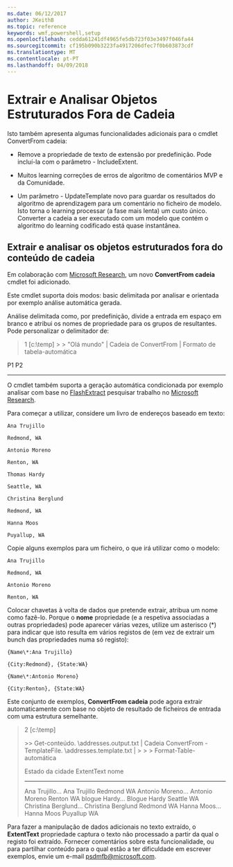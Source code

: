 ```yaml
---
ms.date: 06/12/2017
author: JKeithB
ms.topic: reference
keywords: wmf,powershell,setup
ms.openlocfilehash: cedda61241df4965fe5db723f03e3497f046fa44
ms.sourcegitcommit: cf195b090b3223fa4917206dfec7f0b603873cdf
ms.translationtype: MT
ms.contentlocale: pt-PT
ms.lasthandoff: 04/09/2018
---
```

# <a name="extract-and-parse-structured-objects-out-of-string"></a>Extrair e Analisar Objetos Estruturados Fora de Cadeia
Isto também apresenta algumas funcionalidades adicionais para o cmdlet ConvertFrom cadeia:

-   Remove a propriedade de texto de extensão por predefinição. Pode incluí-la com o parâmetro - IncludeExtent.

-   Muitos learning correções de erros de algoritmo de comentários MVP e da Comunidade.

-   Um parâmetro - UpdateTemplate novo para guardar os resultados do algoritmo de aprendizagem para um comentário no ficheiro de modelo. Isto torna o learning processar (a fase mais lenta) um custo único. Converter a cadeia a ser executado com um modelo que contém o algoritmo do learning codificado está quase instantânea.


<a name="extract-and-parse-structured-objects-out-of-string-content"></a>Extrair e analisar os objetos estruturados fora do conteúdo de cadeia
----------------------------------------------------------

Em colaboração com [Microsoft Research](http://research.microsoft.com/), um novo **ConvertFrom cadeia** cmdlet foi adicionado.

Este cmdlet suporta dois modos: basic delimitada por analisar e orientada por exemplo análise automática gerada.

Análise delimitada como, por predefinição, divide a entrada em espaço em branco e atribui os nomes de propriedade para os grupos de resultantes. Pode personalizar o delimitador de:

> 1 \[c:\\temp\] &gt; &gt; "Olá mundo" | Cadeia de ConvertFrom | Formato de tabela-automática

P1    P2
--    --

O cmdlet também suporta a geração automática condicionada por exemplo analisar com base no [FlashExtract](http://research.microsoft.com/en-us/um/people/sumitg/flashextract.html) pesquisar trabalho no [Microsoft Research](http://research.microsoft.com).

Para começar a utilizar, considere um livro de endereços baseado em texto:

    Ana Trujillo

    Redmond, WA

    Antonio Moreno

    Renton, WA

    Thomas Hardy

    Seattle, WA

    Christina Berglund

    Redmond, WA

    Hanna Moos

    Puyallup, WA

Copie alguns exemplos para um ficheiro, o que irá utilizar como o modelo:

    Ana Trujillo

    Redmond, WA

    Antonio Moreno

    Renton, WA



Colocar chavetas à volta de dados que pretende extrair, atribua um nome como fazê-lo. Porque o **nome** propriedade (e a respetiva associadas a outras propriedades) pode aparecer várias vezes, utilize um asterisco (\*) para indicar que isto resulta em vários registos de (em vez de extrair um bunch das propriedades numa só registo):

    {Name\*:Ana Trujillo}

    {City:Redmond}, {State:WA}

    {Name\*:Antonio Moreno}

    {City:Renton}, {State:WA}

Este conjunto de exemplos, **ConvertFrom cadeia** pode agora extrair automaticamente com base no objeto de resultado de ficheiros de entrada com uma estrutura semelhante.

> 2 \[c:\\temp\]
>
> &gt;&gt; Get-conteúdo. \\addresses.output.txt | Cadeia ConvertFrom - TemplateFile. \\addresses.template.txt | &gt; &gt; &gt; Format-Table-automática
>
> Estado da cidade ExtentText nome
> ----------                     ----               ----     -----
> Ana Trujillo...                Ana Trujillo       Redmond  WA Antonio Moreno...              Antonio Moreno Renton WA blogue Hardy...                Blogue Hardy Seattle WA Christina Berglund...          Christina Berglund Redmond WA Hanna Moos...                  Hanna Moos         Puyallup WA

Para fazer a manipulação de dados adicionais no texto extraído, o **ExtentText** propriedade captura o texto não processado a partir da qual o registo foi extraído. Fornecer comentários sobre esta funcionalidade, ou para partilhar conteúdo para o qual estão a ter dificuldade em escrever exemplos, envie um e-mail <psdmfb@microsoft.com>.